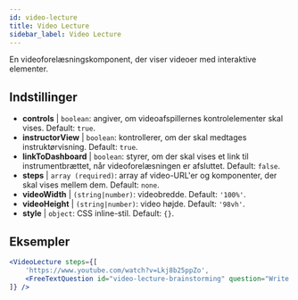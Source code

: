 ```yaml
---
id: video-lecture 
title: Video Lecture
sidebar_label: Video Lecture
---
```


En videoforelæsningskomponent, der viser videoer med interaktive elementer.

## Indstillinger

* __controls__ | `boolean`: angiver, om videoafspillernes kontrolelementer skal vises. Default: `true`.
* __instructorView__ | `boolean`: kontrollerer, om der skal medtages instruktørvisning. Default: `true`.
* __linkToDashboard__ | `boolean`: styrer, om der skal vises et link til instrumentbrættet, når videoforelæsningen er afsluttet. Default: `false`.
* __steps__ | `array (required)`: array af video-URL'er og komponenter, der skal vises mellem dem. Default: `none`.
* __videoWidth__ | `(string|number)`: videobredde. Default: `'100%'`.
* __videoHeight__ | `(string|number)`: video højde. Default: `'98vh'`.
* __style__ | `object`: CSS inline-stil. Default: `{}`.


## Eksempler

```jsx live
<VideoLecture steps={[
    'https://www.youtube.com/watch?v=Lkj8b25ppZo',
    <FreeTextQuestion id="video-lecture-brainstorming" question="Write down a few ideas of how one could enrich video lectures using other ISLE components" />
]} />
```

